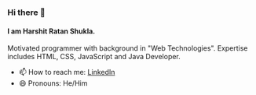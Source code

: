 ### Hi there 👋
#### I am Harshit Ratan Shukla.
Motivated programmer with background in "Web Technologies". Expertise includes HTML, CSS, JavaScript and Java Developer.

- 📫 How to reach me: [LinkedIn](https://www.linkedin.com/in/harshitratanshukla/)
- 😄 Pronouns: He/Him
